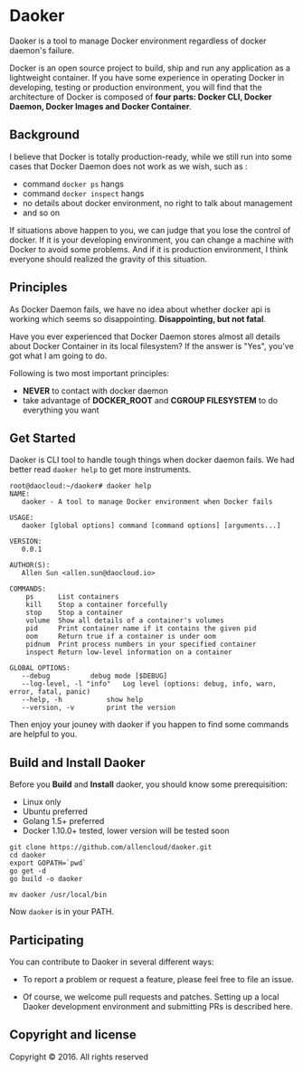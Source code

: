 # Daoker
Daoker is a tool to manage Docker environment regardless of docker daemon's failure.

Docker is an open source project to build, ship and run any application as a 
lightweight container. If you have some experience in operating Docker in developing,
testing or production environment, you will find that the architecture of Docker is
composed of **four parts: Docker CLI, Docker Daemon, Docker Images and Docker Container**.

## Background
I believe that Docker is totally production-ready, while we still run into some cases
that Docker Daemon does not work as we wish, such as :

* command `docker ps` hangs
* command `docker inspect` hangs
* no details about docker environment, no right to talk about management
* and so on

If situations above happen to you, we can judge that you lose the control of docker.
If it is your developing environment, you can change a machine with Docker to avoid
some problems. And if it is production environment, I think everyone should realized
the gravity of this situation.

## Principles
As Docker Daemon fails, we have no idea about whether docker api is working which
seems so disappointing. **Disappointing, but not fatal**.

Have you ever experienced that Docker Daemon stores almost all details about Docker
Container in its local filesystem? If the answer is "Yes", you've got what I am
going to do.

Following is two most important principles:

* **NEVER** to contact with docker daemon
* take advantage of **DOCKER_ROOT** and **CGROUP FILESYSTEM** to do everything you want

## Get Started

Daoker is CLI tool to handle tough things when docker daemon fails. We had better read
`daoker help` to get more instruments.

```
root@daocloud:~/daoker# daoker help
NAME:
   daoker - A tool to manage Docker environment when Docker fails

USAGE:
   daoker [global options] command [command options] [arguments...]

VERSION:
   0.0.1

AUTHOR(S):
   Allen Sun <allen.sun@daocloud.io>

COMMANDS:
    ps		List containers
    kill	Stop a container forcefully
    stop	Stop a container
    volume	Show all details of a container's volumes
    pid		Print container name if it contains the given pid
    oom		Return true if a container is under oom
    pidnum	Print process numbers in your specified container
    inspect Return low-level information on a container

GLOBAL OPTIONS:
   --debug			debug mode [$DEBUG]
   --log-level, -l "info"	Log level (options: debug, info, warn, error, fatal, panic)
   --help, -h			show help
   --version, -v		print the version
```

Then enjoy your jouney with daoker if you happen to find some commands are helpful to you.


## Build and Install Daoker
Before you **Build** and **Install** daoker, you should know some prerequisition:

* Linux only
* Ubuntu preferred
* Golang 1.5+ preferred
* Docker 1.10.0+ tested, lower version will be tested soon

```
git clone https://github.com/allencloud/daoker.git
cd daoker
export GOPATH=`pwd`
go get -d
go build -o daoker

mv daoker /usr/local/bin

```

Now `daoker` is in your PATH.

## Participating

You can contribute to Daoker in several different ways:

* To report a problem or request a feature, please feel free to file an issue.

* Of course, we welcome pull requests and patches. Setting up a local Daoker development environment and submitting PRs is described here.


## Copyright and license
Copyright © 2016. All rights reserved


